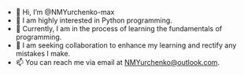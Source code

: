 - 👋 Hi, I’m @NMYurchenko-max
- 👀  I am highly interested in Python programming.
- 🌱  Currently, I am in the process of learning the fundamentals of programming.
- 💞️  I am seeking collaboration to enhance my learning and rectify any mistakes I make.
- 📫 You can reach me via email at NMYurchenko@outlook.com.

<!---
NMYurchenko-max/NMYurchenko-max is a ✨ special ✨ repository because its `README.md` (this file) appears on your GitHub profile.
You can click the Preview link to take a look at your changes.
--->
